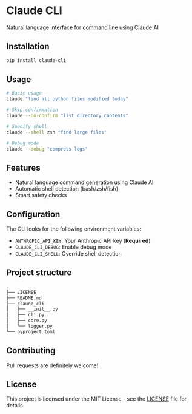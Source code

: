 # Claude CLI

Natural language interface for command line using Claude AI

## Installation

```bash
pip install claude-cli
```

## Usage

```bash
# Basic usage
claude "find all python files modified today"

# Skip confirmation
claude --no-confirm "list directory contents"

# Specify shell
claude --shell zsh "find large files"

# Debug mode
claude --debug "compress logs"
```

## Features

- Natural language command generation using Claude AI
- Automatic shell detection (bash/zsh/fish)
- Smart safety checks

## Configuration

The CLI looks for the following environment variables:

- `ANTHROPIC_API_KEY`: Your Anthropic API key (**Required**)
- `CLAUDE_CLI_DEBUG`: Enable debug mode
- `CLAUDE_CLI_SHELL`: Override shell detection

## Project structure

```bash
.
├── LICENSE
├── README.md
├── claude_cli
│   ├── __init__.py
│   ├── cli.py
│   ├── core.py
│   └── logger.py
└── pyproject.toml
```

## Contributing

Pull requests are definitely welcome!

## License

This project is licensed under the MIT License - see the [LICENSE](./LICENSE) file for details.
